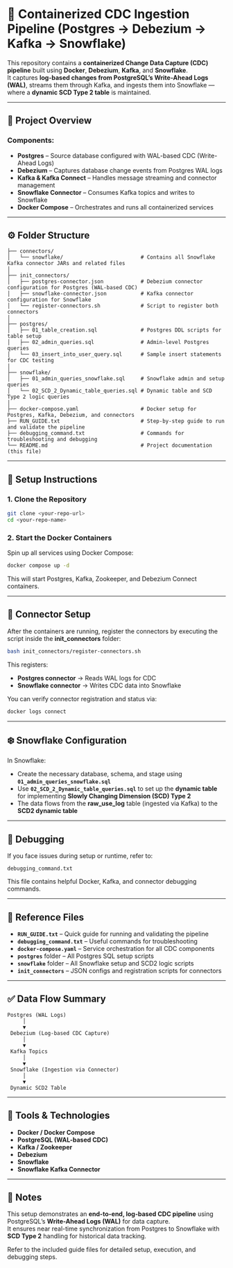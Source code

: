 # 🧩 Containerized CDC Ingestion Pipeline (Postgres → Debezium → Kafka → Snowflake)

This repository contains a **containerized Change Data Capture (CDC) pipeline** built using **Docker**, **Debezium**, **Kafka**, and **Snowflake**.  
It captures **log-based changes from PostgreSQL’s Write-Ahead Logs (WAL)**, streams them through Kafka, and ingests them into Snowflake — where a **dynamic SCD Type 2 table** is maintained.

---

## 📁 Project Overview

### Components:
- **Postgres** – Source database configured with WAL-based CDC (Write-Ahead Logs)
- **Debezium** – Captures database change events from Postgres WAL logs
- **Kafka & Kafka Connect** – Handles message streaming and connector management
- **Snowflake Connector** – Consumes Kafka topics and writes to Snowflake
- **Docker Compose** – Orchestrates and runs all containerized services

---

## ⚙️ Folder Structure

```
├── connectors/
│   └── snowflake/                         # Contains all Snowflake Kafka connector JARs and related files
│
├── init_connectors/
│   ├── postgres-connector.json            # Debezium connector configuration for Postgres (WAL-based CDC)
│   ├── snowflake-connector.json           # Kafka connector configuration for Snowflake
│   └── register-connectors.sh             # Script to register both connectors
│
├── postgres/
│   ├── 01_table_creation.sql              # Postgres DDL scripts for table setup
│   ├── 02_admin_queries.sql               # Admin-level Postgres queries
│   └── 03_insert_into_user_query.sql      # Sample insert statements for CDC testing
│
├── snowflake/
│   ├── 01_admin_queries_snowflake.sql     # Snowflake admin and setup queries
│   └── 02_SCD_2_Dynamic_table_queries.sql # Dynamic table and SCD Type 2 logic queries
│
├── docker-compose.yaml                    # Docker setup for Postgres, Kafka, Debezium, and connectors
├── RUN_GUIDE.txt                          # Step-by-step guide to run and validate the pipeline
├── debugging_command.txt                  # Commands for troubleshooting and debugging
└── README.md                              # Project documentation (this file)
```

---

## 🚀 Setup Instructions

### 1. Clone the Repository
```bash
git clone <your-repo-url>
cd <your-repo-name>
```

### 2. Start the Docker Containers
Spin up all services using Docker Compose:
```bash
docker compose up -d
```
This will start Postgres, Kafka, Zookeeper, and Debezium Connect containers.

---

## 🔗 Connector Setup

After the containers are running, register the connectors by executing the script inside the **init_connectors** folder:

```bash
bash init_connectors/register-connectors.sh
```

This registers:
- **Postgres connector** → Reads WAL logs for CDC
- **Snowflake connector** → Writes CDC data into Snowflake

You can verify connector registration and status via:
```bash
docker logs connect
```

---

## ❄️ Snowflake Configuration

In Snowflake:
- Create the necessary database, schema, and stage using **`01_admin_queries_snowflake.sql`**  
- Use **`02_SCD_2_Dynamic_table_queries.sql`** to set up the **dynamic table** for implementing **Slowly Changing Dimension (SCD) Type 2**
- The data flows from the **raw_use_log** table (ingested via Kafka) to the **SCD2 dynamic table**

---

## 🧠 Debugging

If you face issues during setup or runtime, refer to:
```
debugging_command.txt
```
This file contains helpful Docker, Kafka, and connector debugging commands.

---

## 🧾 Reference Files

- **`RUN_GUIDE.txt`** – Quick guide for running and validating the pipeline  
- **`debugging_command.txt`** – Useful commands for troubleshooting  
- **`docker-compose.yaml`** – Service orchestration for all CDC components  
- **`postgres`** folder – All Postgres SQL setup scripts  
- **`snowflake`** folder – All Snowflake setup and SCD2 logic scripts  
- **`init_connectors`** – JSON configs and registration scripts for connectors

---

## ✅ Data Flow Summary

```
Postgres (WAL Logs)
     │
     ▼
 Debezium (Log-based CDC Capture)
     │
     ▼
 Kafka Topics
     │
     ▼
 Snowflake (Ingestion via Connector)
     │
     ▼
 Dynamic SCD2 Table
```

---

## 🧰 Tools & Technologies

- **Docker / Docker Compose**
- **PostgreSQL (WAL-based CDC)**
- **Kafka / Zookeeper**
- **Debezium**
- **Snowflake**
- **Snowflake Kafka Connector**

---

## 📜 Notes

This setup demonstrates an **end-to-end, log-based CDC pipeline** using PostgreSQL’s **Write-Ahead Logs (WAL)** for data capture.  
It ensures near real-time synchronization from Postgres to Snowflake with **SCD Type 2** handling for historical data tracking.  

Refer to the included guide files for detailed setup, execution, and debugging steps.
